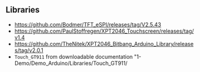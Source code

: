 ## Libraries
* https://github.com/Bodmer/TFT_eSPI/releases/tag/V2.5.43
* https://github.com/PaulStoffregen/XPT2046_Touchscreen/releases/tag/v1.4
* https://github.com/TheNitek/XPT2046_Bitbang_Arduino_Library/releases/tag/v2.0.1
* `Touch_GT911` from downloadable documentation "1-Demo/Demo_Arduino/Libraries/Touch_GT911/